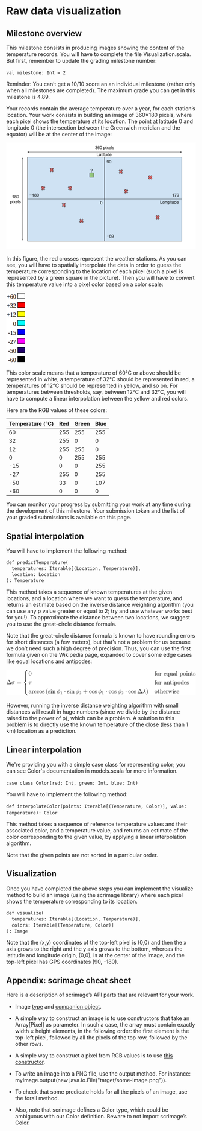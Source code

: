 # Raw data visualization

## Milestone overview
This milestone consists in producing images showing the content of the temperature records. You will have to complete the file Visualization.scala. But first, remember to update the grading milestone number:

`val milestone: Int = 2`

Reminder: You can’t get a 10/10 score an an individual milestone (rather only when all milestones are completed). The maximum grade you can get in this milestone is 4.89.

Your records contain the average temperature over a year, for each station’s location. Your work consists in building an image of 360×180 pixels, where each pixel shows the temperature at its location. The point at latitude 0 and longitude 0 (the intersection between the Greenwich meridian and the equator) will be at the center of the image:

![mercator](https://raw.githubusercontent.com/wxo15/EPFL-functional-programming-in-scala/main/Course5/observatory/2.1-mercator.svg)

In this figure, the red crosses represent the weather stations. As you can see, you will have to spatially interpolate the data in order to guess the temperature corresponding to the location of each pixel (such a pixel is represented by a green square in the picture). Then you will have to convert this temperature value into a pixel color based on a color scale:

![mercator](https://raw.githubusercontent.com/wxo15/EPFL-functional-programming-in-scala/main/Course5/observatory/2.2-color-scale.png)

This color scale means that a temperature of 60°C or above should be represented in white, a temperature of 32°C should be represented in red, a temperatures of 12°C should be represented in yellow, and so on. For temperatures between thresholds, say, between 12°C and 32°C, you will have to compute a linear interpolation between the yellow and red colors.

Here are the RGB values of these colors:

| Temperature (°C) | Red | Green | Blue |
| --- | --- | --- | --- |
| 60 | 255 | 255 | 255 |
| 32 | 255 | 0 | 0 |
| 12 | 255 | 255 | 0 |
| 0 | 0 | 255 | 255 |
| -15 | 0 | 0 | 255 |
|-27 | 255 | 0 | 255 |
|-50 | 33 | 0 | 107 |
|-60 | 0 | 0 | 0 |

You can monitor your progress by submitting your work at any time during the development of this milestone. Your submission token and the list of your graded submissions is available on this page.

## Spatial interpolation
You will have to implement the following method:

```
def predictTemperature(
  temperatures: Iterable[(Location, Temperature)],
  location: Location
): Temperature
```
This method takes a sequence of known temperatures at the given locations, and a location where we want to guess the temperature, and returns an estimate based on  the inverse distance weighting algorithm (you can use any p value greater or equal to 2; try and use whatever works best for you!). To approximate the distance between two locations, we suggest you to use the  great-circle distance formula.

Note that the great-circle distance formula is known to have rounding errors for short distances (a few meters), but that’s not a problem for us because we don’t need such a high degree of precision. Thus, you can use the first formula given on the Wikipedia page, expanded to cover some edge cases like equal locations and antipodes:

![great-circle-angle-formula](https://raw.githubusercontent.com/wxo15/EPFL-functional-programming-in-scala/main/Course5/observatory/2.3-great-circle-angle-formula.svg)

However, running the inverse distance weighting algorithm with small distances will result in huge numbers (since we divide by the distance raised to the power of p), which can be a problem. A solution to this problem is to directly use the known temperature of the close (less than 1 km) location as a prediction.

## Linear interpolation
We're providing you with a simple case class for representing color; you can see Color's documentation in models.scala for more information.

`case class Color(red: Int, green: Int, blue: Int)`

You will have to implement the following method:

`def interpolateColor(points: Iterable[(Temperature, Color)], value: Temperature): Color`

This method takes a sequence of reference temperature values and their associated color, and a temperature value, and returns an estimate of the color corresponding to the given value, by applying a linear interpolation algorithm.

Note that the given points are not sorted in a particular order.

## Visualization
Once you have completed the above steps you can implement the visualize method to build an image (using the scrimage  library) where each pixel shows the temperature corresponding to its location.

```
def visualize(
  temperatures: Iterable[(Location, Temperature)],
  colors: Iterable[(Temperature, Color)]
): Image
```

Note that the (x,y) coordinates of the top-left pixel is (0,0) and then the x axis grows to the right and the y axis grows to the bottom, whereas the latitude and longitude origin, (0,0), is at the center of the image, and the top-left pixel has GPS coordinates (90, -180).

## Appendix: scrimage cheat sheet
Here is a description of scrimage’s API parts that are relevant for your work.

- Image [type](https://static.javadoc.io/com.sksamuel.scrimage/scrimage-core_2.11/2.1.6/index.html#com.sksamuel.scrimage.Image) and [companion object](https://static.javadoc.io/com.sksamuel.scrimage/scrimage-core_2.11/2.1.6/index.html#com.sksamuel.scrimage.Image$).

- A simple way to construct an image is to use constructors that take an Array[Pixel] as parameter. In such a case, the array must contain exactly width × height elements, in the following order: the first element is the top-left pixel, followed by all the pixels of the top row, followed by the other rows.

- A simple way to construct a pixel from RGB values is to use [this constructor](https://static.javadoc.io/com.sksamuel.scrimage/scrimage-core_2.11/2.1.6/index.html#com.sksamuel.scrimage.Pixel$@apply(r:Int,g:Int,b:Int,alpha:Int):com.sksamuel.scrimage.Pixel).

- To write an image into a PNG file, use the  output  method. For instance: myImage.output(new java.io.File("target/some-image.png")).

- To check that some predicate holds for all the pixels of an image, use the  forall  method.

- Also, note that scrimage defines a Color type, which could be ambiguous with our Color definition. Beware to not import scrimage’s Color.



